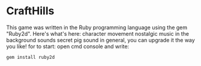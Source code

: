# CraftHills
This game was written in the Ruby programming language using the gem "Ruby2d".
Here's what's here:
character movement
nostalgic music
in the background sounds
secret pig sound
in general, you can upgrade it the way you like!
for to start:
open cmd console and write:
```
gem install ruby2d
```
